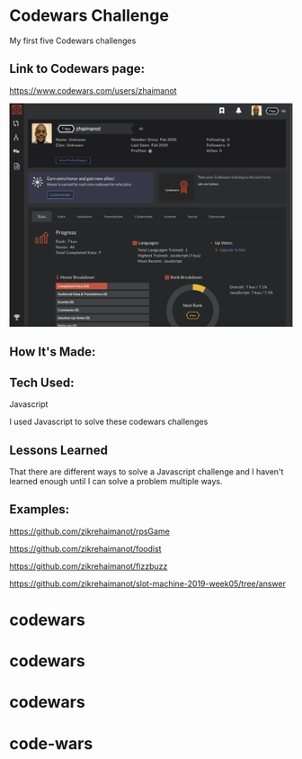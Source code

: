 # Codewars Challenge

My first five Codewars challenges

## Link to Codewars page:

https://www.codewars.com/users/zhaimanot

![zikre codewars page](codewars.png)

## How It's Made:

## Tech Used:

Javascript

I used Javascript to solve these codewars challenges

## Lessons Learned

That there are different ways to solve a Javascript challenge and I haven't learned enough until I can solve a problem multiple ways.

## Examples:

https://github.com/zikrehaimanot/rpsGame

https://github.com/zikrehaimanot/foodist

https://github.com/zikrehaimanot/fizzbuzz

https://github.com/zikrehaimanot/slot-machine-2019-week05/tree/answer
# codewars
# codewars
# codewars
# code-wars
